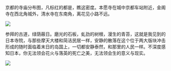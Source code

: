 京都的寺庙分布图，凡标红的都是，瞧这密度。本愿寺在城中京都车站附近，金阁寺在西北角城外，清水寺在东南角，离花见小路不远。 ​​​​

![](http://note.youdao.com/yws/res/2618/CE45E4C9F7974929B1CF1402914399B9)

参拜的古道，绿荫蔽日。磨光的石板，虬劲的树根，漫生的青苔，这就是我见到的日本寺院，与那些摩天大楼和简洁民居一样，安静的散落在这个位于两大版块冲击形成的随时面临着末日的岛国上，一切都安静泰然，和那里的人民一样。不深度感知日本，你无法领会花火与落英的死亡之美，无法领会生的意义与现实。 ​​​​

![](http://note.youdao.com/yws/res/4592/C00E3B183EEA4BD685EE74E6CA5A7594)

  


